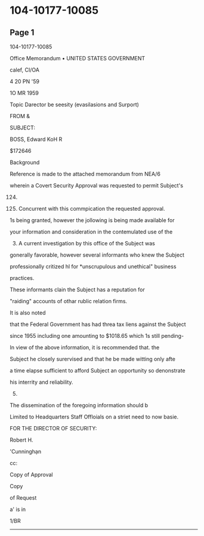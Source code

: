 # 104-10177-10085

## Page 1

104-10177-10085

Office Memorandum • UNITED STATES GOVERNMENT

calef, CI/OA

4 20 PN '59

1O MR 1959

Topic Darector be seesity (evasilasions and Surport)

FROM &

SUBJECT:

BOSS, Edward KoH R

$172646

Background

Reference is made to the attached memorandum from NEA/6

wherein a Covert Security Approval was requested to permit Subject's

124.

2. Concurrent with this commpication the requested approval.

1s being granted, however the jollowing is being made available for

your information and consideration in the contemulated use of the

3. A current investigation by this office of the Subject was

gonerally favorable, however several informants who knew the Subject

professionally critized hl for *unscrupulous and unethical" business

practices.

These informants clain the Subject has a reputation for

"raiding" accounts of othar rublic relation firms.

It is also noted

that the Federal Government has had threa tax liens against the Subject

since 1955 including one amounting to $1018.65 which 1s still pending-

In view of the above information, it is recommended that. the

Subject he closely surervised and that he be made witting only afte

a time elapse sufficient to afford Subject an opportunity so denonstrate

his interrity and reliability.

5.

The dissemination of the foregoing information should b

Limited to Headquarters Staff Offloials on a striet need to now basie.

FOR THE DIRECTOR OF SECURITY:

Robert H.

'Cunninghạn

cc:

Copy of Approval

Copy

of Request

a' is in

1/BR

---

